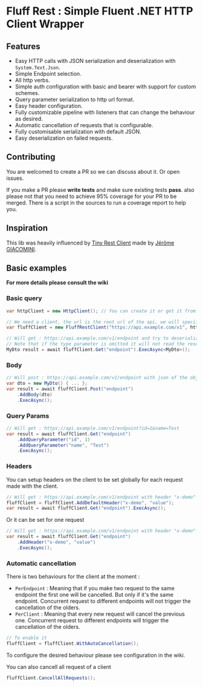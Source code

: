 # Fluff Rest : Simple Fluent .NET HTTP Client Wrapper

## Features

* Easy HTTP calls with JSON serialization and deserialization with `System.Text.Json`.
* Simple Endpoint selection.
* All http verbs.
* Simple auth configuration with basic and bearer with support for custom schemes.
* Query parameter serialization to http url format.
* Easy header configuration.
* Fully customizable pipeline with listeners that can change the behaviour as desired.
* Automatic cancellation of requests that is configurable.
* Fully customisable serialization with default JSON.
* Easy deserialization on failed requests.

## Contributing

You are welcomed to create a PR so we can discuss about it. Or open issues.

If you make a PR please **write tests** and make sure existing tests **pass**. also please not that you need to achieve 95% coverage for your PR to be merged. There is a script in the sources to run a coverage report to help you.

## Inspiration

This lib was heavily influenced by [Tiny Rest Client](https://github.com/jgiacomini/Tiny.RestClient) made by [Jérôme GIACOMINI](https://github.com/jgiacomini).

## Basic examples

**For more details please consult the wiki**

### Basic query

```csharp
var httpClient = new HttpClient(); // You can create it or get it from a factory.

// We need a client, the url is the root url of the api, we will specify endpoint later.
var fluffClient = new FluffRestClient("https://api.example.com/v1", httpClient);

// Will get : https://api.example.com/v1/endpoint and try to deserialize the JSON into the object MyDto.
// Note that if the type parameter is omitted it will not read the result.
MyDto result = await fluffClient.Get("endpoint").ExecAsync<MyDto>();
```

### Body

```csharp
// Will post : https://api.example.com/v1/endpoint with json of the object MyDto.
var dto = new MyDto() { ... };
var result = await fluffClient.Post("endpoint")
    .AddBody(dto)
    .ExecAsync();
```

### Query Params

```csharp
// Will get : https://api.example.com/v1/endpoint?id=1&name=Test
var result = await fluffClient.Get("endpoint")
    .AddQueryParameter("id", 1)
    .AddQueryParameter("name", "Test")
    .ExecAsync();
```

### Headers

You can setup headers on the client to be set globally for each request made with the client.

```csharp
// Will get : https://api.example.com/v1/endpoint with header "x-demo" with value "value". 
fluffClient = fluffClient.AddDefaultHeader("x-demo", "value");
var result = await fluffClient.Get("endpoint").ExecAsync();
```

Or it can be set for one request

```csharp
// Will get : https://api.example.com/v1/endpoint with header "x-demo" with value "value". 
var result = await fluffClient.Get("endpoint")
    .AddHeader("x-demo", "value")
    .ExecAsync();
```

### Automatic cancellation

There is two behaviours for the client at the moment :

* `PerEndpoint` : Meaning that if you make two request to the same endpoint the first one will be cancelled. But only if it's the same endpoint. Concurrent request to different endpoints will not trigger the cancellation of the olders.
* `PerClient` : Meaning that every new request will cancel the previous one. Concurrent request to different endpoints will trigger the cancellation of the olders.

```csharp
// To enable it
fluffClient = fluffClient.WithAutoCancellation();
```

To configure the desired behaviour please see configuration in the wiki.

You can also cancell all request of a client

```csharp
fluffClient.CancellAllRequests();
```
